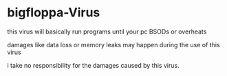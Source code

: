 # bigfloppa-Virus
this virus will basically run programs until your pc BSODs or overheats

damages like data loss or memory leaks may happen during the use of this virus

i take no responsibility for the damages caused by this virus.
